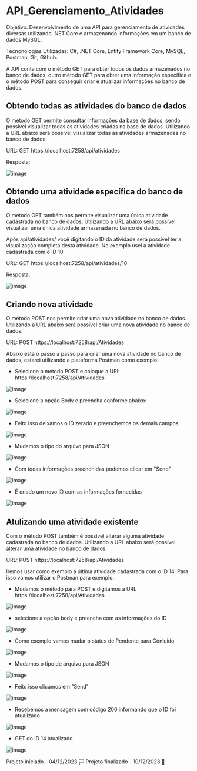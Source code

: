 # API_Gerenciamento_Atividades

Objetivo: Desenvolvimento de uma API para gerenciamento de atividades diversas utilizando .NET Core e armazenando informações em um banco de dados MySQL.

Tecnonologias Utilizadas: C#, .NET Core, Entity Framework Core, MySQL, Postman, Git, Github.

A API conta com o método GET para obter todos os dados armazenados no banco de dados, outro método GET para obter uma informação específica e o método POST para conseguir criar e atualizar informações no banco de dados. 

## Obtendo todas as atividades do banco de dados

O método GET permite consultar informações da base de dados, sendo possível visualizar todas as atividades criadas na base de dados.
Utilizando a URL abaixo será possível visualizar todas as atividades armazenadas no banco de dados.

URL: GET https://localhost:7258/api/atividades

Resposta:

![image](https://github.com/felsantoss/API_Gerenciamento_Atividades/assets/92893574/d8228309-7f34-4139-8603-1fd45af0412b)

## Obtendo uma atividade específica do banco de dados

O método GET também nos permite visualizar uma única atividade cadastrada no banco de dados.
Utilizando a URL abaixo será possível visualizar uma única atividade armazenada no banco de dados.

Após api/atividades/ você digitando o ID da atividade será possível ter a visualização completa desta atividade. No exemplo usei a atividade cadastrada com o ID 10. 

URL: GET https://localhost:7258/api/atividades/10

Resposta:

![image](https://github.com/felsantoss/API_Gerenciamento_Atividades/assets/92893574/57289333-d8f9-4ba1-a99d-085fd8f44ff5)

## Criando nova atividade

O método POST nos permite criar uma nova atividade no banco de dados. 
Utilizando a URL abaixo será possível criar uma nova atividade no banco de dados.

URL: POST https://localhost:7258/api/Atividades

Abaixo está o passo a passo para criar uma nova atividade no banco de dados, estarei utilizando a plataforma Postman como exemplo: 

- Selecione o método POST e coloque a URl: https://localhost:7258/api/Atividades

![image](https://github.com/felsantoss/API_Gerenciamento_Atividades/assets/92893574/b5e66319-a450-47db-8b8c-b565b2cf6ab1)

- Selecione a opção Body e preencha conforme abaixo:

![image](https://github.com/felsantoss/API_Gerenciamento_Atividades/assets/92893574/df7d256f-1aac-4beb-9a6f-803af7d74234)

- Feito isso deixamos o ID zerado e preenchemos os demais campos

![image](https://github.com/felsantoss/API_Gerenciamento_Atividades/assets/92893574/74e84dae-9f0c-4755-872b-3f0dc268a9e9)

- Mudamos o tipo do arquivo para JSON

![image](https://github.com/felsantoss/API_Gerenciamento_Atividades/assets/92893574/643d0f5a-ba3e-4786-b161-332f0397c099)

- Com todas informações preenchidas podemos clicar em "Send"

![image](https://github.com/felsantoss/API_Gerenciamento_Atividades/assets/92893574/68386c9b-2950-40b8-bee3-e83025508057)

- É criado um novo ID com as informações fornecidas

![image](https://github.com/felsantoss/API_Gerenciamento_Atividades/assets/92893574/f7e5c6fb-39e1-4979-9158-5d96d7d8a1f9)

## Atulizando uma atividade existente 

Com o método POST também é possível alterar alguma atividade cadastrada no banco de dados. 
Utilizando a URL abaixo será possível alterar uma atividade no banco de dados.

URL: POST https://localhost:7258/api/Atividades

Iremos usar como exemplo a última atividade cadastrada com o ID 14. Para isso vamos utilizar o Postman para exemplo: 

- Mudamos o método para POST e digitamos a URL https://localhost:7258/api/Atividades

![image](https://github.com/felsantoss/API_Gerenciamento_Atividades/assets/92893574/c8cc3a89-3f65-4c9e-9eb9-58e87bf89f96)

- selecione a opção body e preencha com as informações do ID

![image](https://github.com/felsantoss/API_Gerenciamento_Atividades/assets/92893574/54b3952b-966c-4514-a676-3ad1b298de23)

- Como exemplo vamos mudar o status de Pendente para Conluido

![image](https://github.com/felsantoss/API_Gerenciamento_Atividades/assets/92893574/20a4ac42-bbcd-4b23-b886-2a8e48738fbc)

- Mudamos o tipo de arquivo para JSON

![image](https://github.com/felsantoss/API_Gerenciamento_Atividades/assets/92893574/e1438111-57c8-40ff-be87-3bb3909678c3)

- Feito isso clicamos em "Send"

![image](https://github.com/felsantoss/API_Gerenciamento_Atividades/assets/92893574/a83875ce-9178-4ff2-9d5b-1259ce86e85d)

- Recebemos a mensagem com código 200 informando que o ID foi atualizado

![image](https://github.com/felsantoss/API_Gerenciamento_Atividades/assets/92893574/17147bee-763c-4ebb-aab9-e23515f4dc75)

- GET do ID 14 atualizado

![image](https://github.com/felsantoss/API_Gerenciamento_Atividades/assets/92893574/c924bf6e-9ead-47a8-b13c-8fbd0d840b2b)

Projeto iniciado - 04/12/2023 🏳
Projeto finalizado - 10/12/2023 🏁
